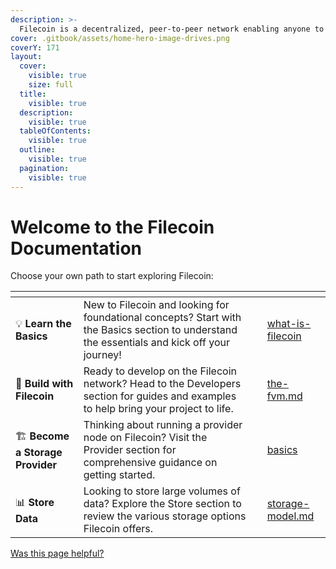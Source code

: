 ```yaml
---
description: >-
  Filecoin is a decentralized, peer-to-peer network enabling anyone to store and retrieve data over the internet. Economic incentives are built in, ensuring files are stored and accessible reliably over time.
cover: .gitbook/assets/home-hero-image-drives.png
coverY: 171
layout:
  cover:
    visible: true
    size: full
  title:
    visible: true
  description:
    visible: true
  tableOfContents:
    visible: true
  outline:
    visible: true
  pagination:
    visible: true
---
```


# Welcome to the Filecoin Documentation

Choose your own path to start exploring Filecoin:

<table data-card-size="large" data-view="cards">
  <thead>
    <tr>
      <th></th>
      <th></th>
      <th></th>
      <th data-hidden data-card-target data-type="content-ref"></th>
    </tr>
  </thead>
  <tbody>
    <tr>
      <td>💡 <strong>Learn the Basics</strong></td>
      <td>New to Filecoin and looking for foundational concepts? Start with the Basics section to understand the essentials and kick off your journey!</td>
      <td></td>
      <td><a href="basics/what-is-filecoin/">what-is-filecoin</a></td>
    </tr>
    <tr>
      <td>🔧 <strong>Build with Filecoin</strong></td>
      <td>Ready to develop on the Filecoin network? Head to the Developers section for guides and examples to help bring your project to life.</td>
      <td></td>
      <td><a href="smart-contracts/fundamentals/the-fvm.md">the-fvm.md</a></td>
    </tr>
    <tr>
      <td>🏗️ <strong>Become a Storage Provider</strong></td>
      <td>Thinking about running a provider node on Filecoin? Visit the Provider section for comprehensive guidance on getting started.</td>
      <td></td>
      <td><a href="storage-providers/basics/">basics</a></td>
    </tr>
    <tr>
      <td>📊 <strong>Store Data</strong></td>
      <td>Looking to store large volumes of data? Explore the Store section to review the various storage options Filecoin offers.</td>
      <td></td>
      <td><a href="basics/what-is-filecoin/storage-model.md">storage-model.md</a></td>
    </tr>
  </tbody>
</table>

[Was this page helpful?](https://airtable.com/apppq4inOe4gmSSlk/pagoZHC2i1iqgphgl/form?prefill_Page+URL=https://docs.filecoin.io/)
